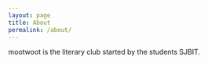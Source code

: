 ```yaml
---
layout: page
title: About
permalink: /about/
---
```

mootwoot is the literary club started by the students SJBIT.
